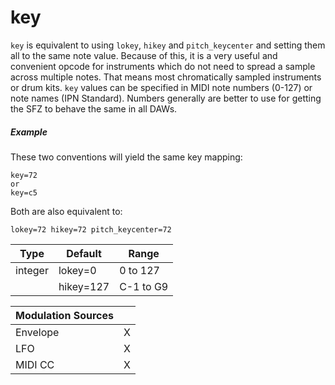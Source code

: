 # key

`key` is equivalent to using `lokey`, `hikey` and `pitch_keycenter` and setting
them all to the same note value. Because of this, it is a very useful and
convenient opcode for instruments which do not need to spread a sample across
multiple notes. That means most chromatically sampled instruments or drum kits.
`key` values can be specified in MIDI note numbers (0-127) or note names
(IPN Standard). Numbers generally are better to use for getting the SFZ to
behave the same in all DAWs.

##### Example

These two conventions will yield the same key mapping:

```
key=72
or
key=c5
```

Both are also equivalent to:

```
lokey=72 hikey=72 pitch_keycenter=72
```

| Type    | Default   | Range     | 
| ---     | ---       | ---       |
| integer | lokey=0   | 0 to 127  |
|         | hikey=127 | C-1 to G9 |

| Modulation Sources |       |
| :---               | :---: |
| Envelope           |   X   |
| LFO                |   X   |
| MIDI CC            |   X   |
